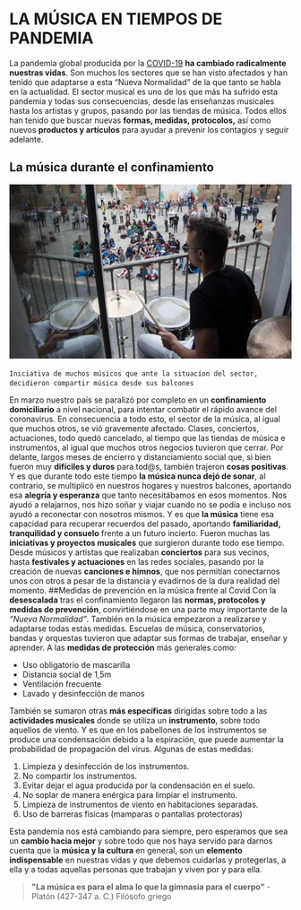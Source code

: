 # LA MÚSICA EN TIEMPOS DE PANDEMIA
La pandemia global producida por la [COVID-19](https://espanol.cdc.gov/coronavirus/2019-ncov/symptoms-testing/symptoms.html) **ha cambiado radicalmente nuestras vidas**. Son muchos los sectores que se han visto afectados y han tenido que adaptarse a esta “Nueva Normalidad” de la que tanto se habla en la actualidad.
El sector musical es uno de los que más ha sufrido esta pandemia y todas sus consecuencias, desde las enseñanzas musicales hasta los artistas y grupos, pasando por las tiendas de música. Todos ellos han tenido que buscar nuevas **formas, medidas, protocolos,** así como nuevos **productos y artículos** para ayudar a prevenir los contagios y seguir adelante.
## La música durante el confinamiento
![Musica desde balcones](MusicaDesdeBalcones.jpeg)

`Iniciativa de muchos músicos que ante la situacíon del sector,
decidieron compartir música desde sus balcones`

En marzo nuestro país se paralizó por completo en un **confinamiento domiciliario** a nivel nacional, para intentar combatir el rápido avance del coronavirus. 
En consecuencia a todo esto, el sector de la música, al igual que muchos otros, se vió gravemente afectado. Clases, conciertos, actuaciones, todo quedó cancelado, al tiempo que las tiendas de música e instrumentos, al igual que muchos otros negocios tuvieron que cerrar.
Por delante, largos meses de encierro y distanciamiento social que, si bien fueron muy **difíciles y duros** para tod@s, también trajeron **cosas positivas**.
Y es que durante todo este tiempo **la música nunca dejó de sonar**, al contrario, se multiplicó en nuestros hogares y nuestros balcones, aportando esa **alegría y esperanza** que tanto necesitábamos en esos momentos. Nos ayudó a relajarnos, nos hizo soñar y viajar cuando no se podía e incluso nos ayudó a reconectar con nosotros mismos.
Y es que **la música** tiene esa capacidad para recuperar recuerdos del pasado, aportando **familiaridad, tranquilidad y consuelo** frente a un futuro incierto.
Fueron muchas las **iniciativas y proyectos musicales** que surgieron durante todo ese tiempo. Desde músicos y artistas que realizaban **conciertos** para sus vecinos, hasta **festivales y actuaciones** en las redes sociales, pasando por la creación de nuevas **canciones e himnos**, que nos permitían conectarnos unos con otros a pesar de la distancia y evadirnos de la dura realidad del momento.
##Medidas de prevención en la música frente al Covid
Con la **desescalada** tras el confinamiento llegaron las **normas, protocolos y medidas de prevención**, convirtiéndose en una parte muy importante de la *“Nueva Normalidad”*.
También en la música empezaron a realizarse y adaptarse todas estas medidas. Escuelas de música, conservatorios, bandas y orquestas tuvieron que adaptar sus formas de trabajar, enseñar y aprender.
A las **medidas de protección** más generales como:
- Uso obligatorio de mascarilla
- Distancia social de 1,5m
- Ventilación frecuente
- Lavado y desinfección de manos

También se sumaron otras **más específicas** dirigidas sobre todo a las **actividades musicales** donde se utiliza un **instrumento**, sobre todo aquellos de viento.  Y es que en los pabellones de los instrumentos se produce una condensación debido a la espiración, que puede aumentar la probabilidad de propagación del virus. Algunas de estas medidas:
1. Limpieza y desinfección de los instrumentos.
2. No compartir los instrumentos.
3. Evitar dejar el agua producida por la condensación en el suelo.
4. No soplar de manera enérgica para limpiar el instrumento.
5. Limpieza de instrumentos de viento en habitaciones separadas.
6. Uso de barreras físicas (mamparas o pantallas protectoras)

Esta pandemia nos está cambiando para siempre, pero esperamos que sea un **cambio hacia mejor** y sobre todo que nos haya servido para darnos cuenta que la **música y la cultura** en general, son un **elemento indispensable** en nuestras vidas y que debemos cuidarlas y protegerlas, a ella y a todas aquellas personas que trabajan y viven por y para ella.
> **"La música es para el alma lo que la gimnasia para el cuerpo"** - Platón (427-347 a. C.) Filósofo griego
